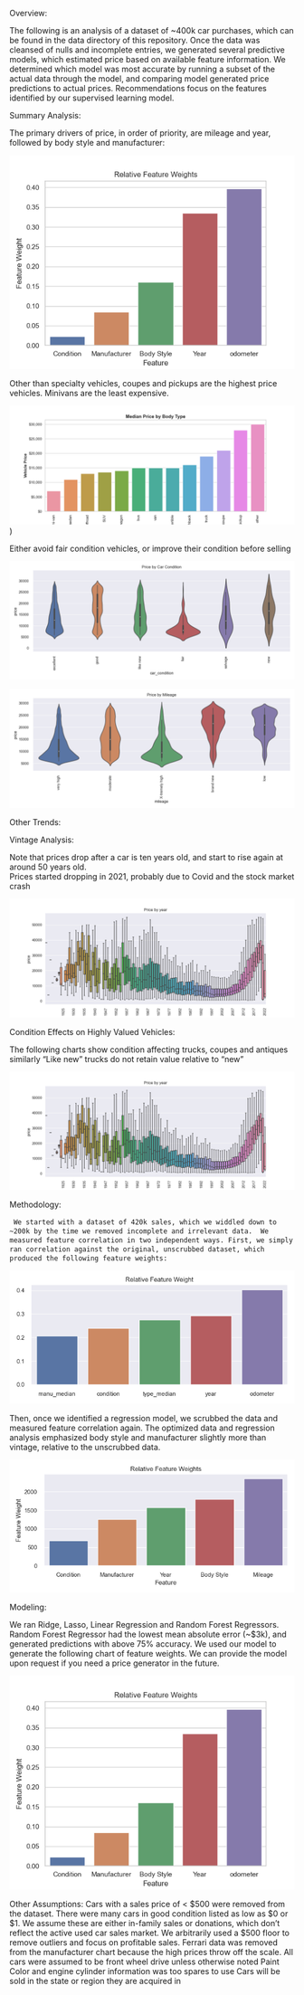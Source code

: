 Overview:  

The following is an analysis of a dataset of ~400k car purchases, which can be found in the data directory of this repository. Once the data was cleansed of nulls and incomplete entries, we generated several predictive models, which estimated price based on available feature information.  We determined which model was most accurate by running a subset of the actual data through the model, and comparing model generated price predictions to actual prices.  Recommendations focus on the features identified by our supervised learning model.

Summary Analysis:

The primary drivers of price, in order of priority, are mileage and year, followed by body style and manufacturer:

![alt text](https://github.com/JOSHUAGITBERG/auto_price_predictor/blob/main/images/Relative_Feature_Weights.png)

Other than specialty vehicles, coupes and pickups are the highest price vehicles.  Minivans are the least expensive.

![alt text](https://github.com/JOSHUAGITBERG/auto_price_predictor/blob/main/images/PricebyBodyType.png))

Either avoid fair condition vehicles, or improve their condition before selling

![alt text](https://github.com/JOSHUAGITBERG/auto_price_predictor/blob/main/images/price_by_condition.png)

![alt text](https://github.com/JOSHUAGITBERG/auto_price_predictor/blob/main/images/price_by_mileage.png)

Other Trends:

Vintage Analysis:

Note that prices drop after a car is ten years old, and start to rise again at around 50 years old.  
Prices started dropping in 2021, probably due to Covid and the stock market crash

![alt text](https://github.com/JOSHUAGITBERG/auto_price_predictor/blob/main/images/Price_By_Year.png)

Condition  Effects on Highly Valued Vehicles:

The following charts show condition affecting trucks, coupes and antiques similarly
“Like new” trucks do not retain value relative to “new”

![alt text](https://github.com/JOSHUAGITBERG/auto_price_predictor/blob/main/images/Price_By_Year.png)




Methodology:

     We started with a dataset of 420k sales, which we widdled down to ~200k by the time we removed incomplete and irrelevant data.  We measured feature correlation in two independent ways. First, we simply ran correlation against the original, unscrubbed dataset, which produced the following feature weights:  

![alt text](https://github.com/JOSHUAGITBERG/auto_price_predictor/blob/main/images/Relative_Feature_Weights_Raw.png)

Then, once we identified a regression model, we scrubbed the data and measured feature correlation again.  The optimized data and regression analysis emphasized body style and manufacturer slightly more than vintage, relative to the unscrubbed data.  

![alt text](https://github.com/JOSHUAGITBERG/auto_price_predictor/blob/main/images/Relative_Feature_Weights_Scrubbed.png)

Modeling:

We ran Ridge, Lasso, Linear Regression and Random Forest Regressors.  Random Forest Regressor had the lowest mean absolute error (~$3k), and generated predictions with above 75% accuracy.  We used our model to generate the following chart of feature weights.  We can provide the model upon request if you need a price generator in the future. 

![alt text](https://github.com/JOSHUAGITBERG/auto_price_predictor/blob/main/images/Relative_Feature_Weights.png)

Other Assumptions:
 Cars with a sales price of < $500 were removed from the dataset.  There were many cars in good condition listed as low as $0 or $1.  We assume these are either in-family sales or donations, which don’t reflect the active used car sales market.  We arbitrarily used a $500 floor to remove outliers and focus on profitable sales. 
Ferrari data was removed from the manufacturer chart because the high prices throw off the scale.
All cars were assumed to be front wheel drive unless otherwise noted
Paint Color and engine cylinder information was too spares to use
Cars will be sold in the state or region they are acquired in

